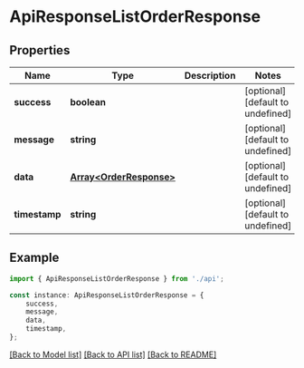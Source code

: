 # ApiResponseListOrderResponse


## Properties

Name | Type | Description | Notes
------------ | ------------- | ------------- | -------------
**success** | **boolean** |  | [optional] [default to undefined]
**message** | **string** |  | [optional] [default to undefined]
**data** | [**Array&lt;OrderResponse&gt;**](OrderResponse.md) |  | [optional] [default to undefined]
**timestamp** | **string** |  | [optional] [default to undefined]

## Example

```typescript
import { ApiResponseListOrderResponse } from './api';

const instance: ApiResponseListOrderResponse = {
    success,
    message,
    data,
    timestamp,
};
```

[[Back to Model list]](../README.md#documentation-for-models) [[Back to API list]](../README.md#documentation-for-api-endpoints) [[Back to README]](../README.md)
